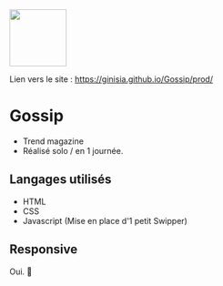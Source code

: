 <img src="https://www.seekpng.com/png/full/351-3519000_stickers-dale-cooper-thumbs-up.png" width= "100" align="center">

Lien vers le site : https://ginisia.github.io/Gossip/prod/

# Gossip

+ Trend magazine
+ Réalisé solo / en 1 journée.

## Langages utilisés

+ HTML
+ CSS
+ Javascript (Mise en place d'1 petit Swipper)

## Responsive

Oui. 🎉
